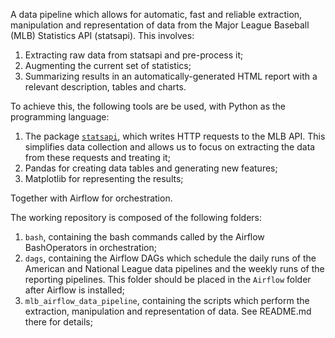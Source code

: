 A data pipeline which allows for automatic, fast and reliable extraction, manipulation and representation of data from the Major League Baseball (MLB) Statistics API (statsapi). This involves:

1. Extracting raw data from statsapi and pre-process it;
2. Augmenting the current set of statistics;
3. Summarizing results in an automatically-generated HTML report with a relevant description, tables and charts.

To achieve this, the following tools are be used, with Python as the programming language:

1. The package [`statsapi`](https://github.com/toddrob99/MLB-StatsAPI), which writes HTTP requests to the MLB API. This simplifies data collection and allows us to focus on extracting the data from these requests and treating it;
2. Pandas for creating data tables and generating new features;
3. Matplotlib for representing the results;

Together with Airflow for orchestration.

The working repository is composed of the following folders:

1. `bash`, containing the bash commands called by the Airflow BashOperators in orchestration;
2. `dags`, containing the Airflow DAGs which schedule the daily runs of the American and National League data pipelines and the weekly runs of the reporting pipelines. This folder should be placed in the `Airflow` folder after Airflow is installed;
3. `mlb_airflow_data_pipeline`, containing the scripts which perform the extraction, manipulation and representation of data. See README.md there for details;
